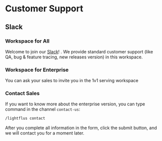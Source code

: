 # Customer Support

## Slack

### Workspace for All

Welcome to join
our [Slack](https://join.slack.com/share/enQtNDE5MjkxODQ3NjgyMS1jMDRiODU2M2MxOWUwZDYyN2Q3NmFlNWRiYTM5NWJkNDNhM2UyYmU1ZWIwNWIzZmFjM2Y4NDhiZWJlNGU0YTdm)!
.
We provide standard customer support (like QA, bug & feature tracing, new releases version) in this
workspace.

### Workspace for Enterprise

You can ask your sales to invite you in the 1v1 serving workspace

### Contact Sales

If you want to know more about the enterprise version, you can type command in the channel `contact-us`:

```bash
/lightflus contact
```

After you complete all information in the form, click the submit button, and we will contact you for a moment
later. 

